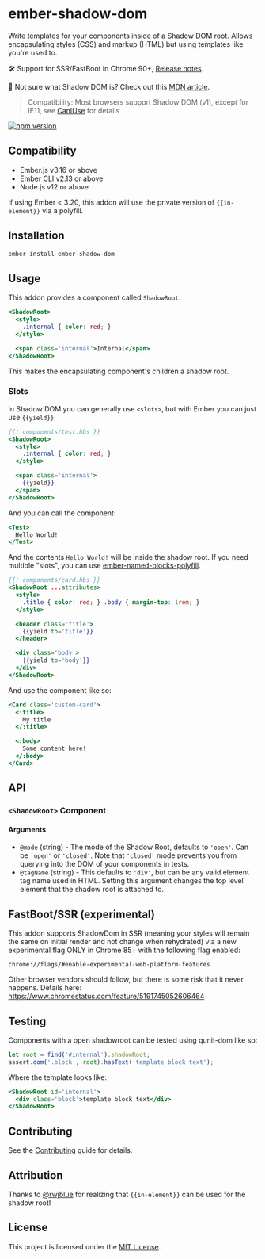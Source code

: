 # ember-shadow-dom

Write templates for your components inside of a Shadow DOM root.
Allows encapsulating styles (CSS) and markup (HTML) but using templates like
you're used to.

🛠 Support for SSR/FastBoot in Chrome 90+, [Release notes](https://developer.chrome.com/blog/new-in-chrome-90/#declarative).

🤔 Not sure what Shadow DOM is? Check out this [MDN article](https://developer.mozilla.org/en-US/docs/Web/Web_Components/Using_shadow_DOM).

> Compatibility: Most browsers support Shadow DOM (v1), except for IE11, see [CanIUse](https://caniuse.com/#feat=shadowdomv1) for details

[![npm version][npm-badge]][npm-badge-url]

## Compatibility

- Ember.js v3.16 or above
- Ember CLI v2.13 or above
- Node.js v12 or above

If using Ember < 3.20, this addon will use the private version of `{{in-element}}` via a polyfill.

## Installation

```sh
ember install ember-shadow-dom
```

## Usage

This addon provides a component called `ShadowRoot`.

```hbs
<ShadowRoot>
  <style>
    .internal { color: red; }
  </style>

  <span class='internal'>Internal</span>
</ShadowRoot>
```

This makes the encapsulating component's children a shadow root.

### Slots

In Shadow DOM you can generally use `<slots>`, but with Ember you can just use `{{yield}}`.

```hbs
{{! components/test.hbs }}
<ShadowRoot>
  <style>
    .internal { color: red; }
  </style>

  <span class='internal'>
    {{yield}}
  </span>
</ShadowRoot>
```

And you can call the component:

```hbs
<Test>
  Hello World!
</Test>
```

And the contents `Hello World!` will be inside the shadow root. If you need multiple
"slots", you can use [ember-named-blocks-polyfill](https://github.com/ember-polyfills/ember-named-blocks-polyfill).

```hbs
{{! components/card.hbs }}
<ShadowRoot ...attributes>
  <style>
    .title { color: red; } .body { margin-top: 1rem; }
  </style>

  <header class='title'>
    {{yield to='title'}}
  </header>

  <div class='body'>
    {{yield to='body'}}
  </div>
</ShadowRoot>
```

And use the component like so:

```hbs
<Card class='custom-card'>
  <:title>
    My title
  </:title>

  <:body>
    Some content here!
  </:body>
</Card>
```

## API

### `<ShadowRoot>` Component

#### Arguments

- `@mode` (string) - The mode of the Shadow Root, defaults to `'open'`. Can be `'open'` or `'closed'`.
  Note that `'closed'` mode prevents you from querying into the DOM of your components in tests.
- `@tagName` (string) - This defaults to `'div'`, but can be any valid element tag name used in HTML.
  Setting this argument changes the top level element that the shadow root is attached to.

## FastBoot/SSR (experimental)

This addon supports ShadowDom in SSR (meaning your styles will remain the same on initial render and not change when rehydrated)
via a new experimental flag ONLY in Chrome 85+ with the following flag enabled:

```
chrome://flags/#enable-experimental-web-platform-features
```

Other browser vendors should follow, but there is some risk that it never happens.
Details here: https://www.chromestatus.com/feature/5191745052606464

## Testing

Components with a open shadowroot can be tested using qunit-dom like so:

```js
let root = find('#internal').shadowRoot;
assert.dom('.block', root).hasText('template block text');
```

Where the template looks like:

```hbs
<ShadowRoot id='internal'>
  <div class='block'>template block text</div>
</ShadowRoot>
```

## Contributing

See the [Contributing](CONTRIBUTING.md) guide for details.

## Attribution

Thanks to [@rwjblue](https://github.com/rwjblue) for realizing that `{{in-element}}` can be used for the shadow root!

## License

This project is licensed under the [MIT License](LICENSE.md).

[npm-badge]: https://badge.fury.io/js/ember-shadow-dom.svg
[npm-badge-url]: http://badge.fury.io/js/ember-shadow-dom
